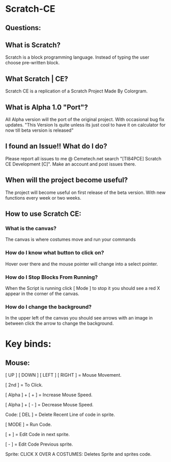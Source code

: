 # Scratch-CE

## Questions:

## What is Scratch?
Scratch is a block programming language. Instead of typing the user choose pre-written block.


## What Scratch | CE?
Scratch CE is a replication of a Scratch Project Made By Colorgram.


## What is Alpha 1.0 "Port"?
All Alpha version will the port of the original project. With occasional bug fix updates. "This Version Is quite unless its just cool to have it on calculator for now till beta version is released"


## I found an Issue!! What do I do?
Please report all issues to me @ Cemetech.net search "[TI84PCE] Scratch CE Development [C]". Make an account and post issues there.


## When will the project become useful?
The project will become useful on first release of the beta version. With new functions every week or two weeks.


## How to use Scratch CE:

### What is the canvas?
The canvas is where costumes move and run your commands

### How do I know what button to click on?
Hover over there and the mouse pointer will change into a select pointer.

### How do I Stop Blocks From Running?
When the Script is running click [ Mode ] to stop it you should see a red X appear in the corner of the canvas.

### How do I change the background?
In the upper left of the canvas you should see arrows with an image in between click the arrow to change the background.


# Key binds:

## Mouse:

[ UP ] [ DOWN ] [ LEFT ] [ RIGHT ] = Mouse Movement.

[ 2nd ] = To Click.

[ Alpha ] + [ + ] = Increase Mouse Speed.

[ Alpha ] + [ - ] = Decrease Mouse Speed.


Code:
[ DEL ] = Delete Recent Line of code in sprite.

[ MODE ] = Run Code.

[ + ] = Edit Code in next sprite.

[ - ] = Edit Code Previous sprite.

Sprite:
CLICK X OVER A COSTUMES: Deletes Sprite and sprites code.
